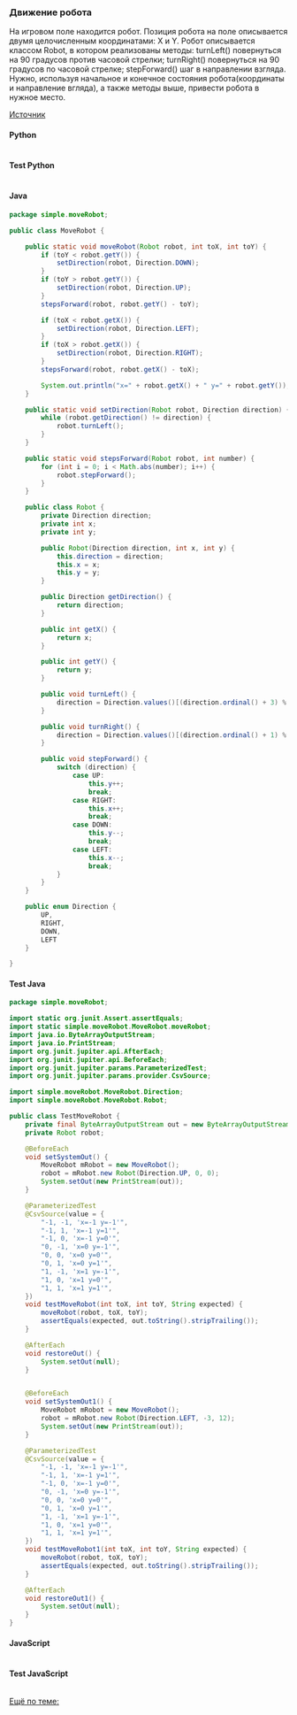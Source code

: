 ### Движение робота

На игровом поле находится робот. Позиция робота на поле описывается двумя целочисленным координатами: X и Y. Робот описывается классом Robot, в котором реализованы методы: turnLeft() повернуться на 90 градусов против часовой стрелки; turnRight() повернуться на 90 градусов по часовой стрелке;
stepForward() шаг в направлении взгляда. Нужно, используя начальное и конечное состояния робота(координаты и направление вгляда), а также методы выше, привести робота в нужное место.

[Источник](https://stepik.org/lesson/12766/step/12?unit=3114)

<!-- tabs: start -->
#### **Python**

```python

```
#### **Test Python**

```python

```

#### **Java**

```java
package simple.moveRobot;

public class MoveRobot {   

    public static void moveRobot(Robot robot, int toX, int toY) {
        if (toY < robot.getY()) {
            setDirection(robot, Direction.DOWN);
        }
        if (toY > robot.getY()) {
            setDirection(robot, Direction.UP);
        }
        stepsForward(robot, robot.getY() - toY);

        if (toX < robot.getX()) {
            setDirection(robot, Direction.LEFT);
        }
        if (toX > robot.getX()) {
            setDirection(robot, Direction.RIGHT);
        }
        stepsForward(robot, robot.getX() - toX);

        System.out.println("x=" + robot.getX() + " y=" + robot.getY());
    }

    public static void setDirection(Robot robot, Direction direction) {
        while (robot.getDirection() != direction) {
            robot.turnLeft();
        }
    }

    public static void stepsForward(Robot robot, int number) {
        for (int i = 0; i < Math.abs(number); i++) {
            robot.stepForward();
        }
    }

    public class Robot {
        private Direction direction;
        private int x;
        private int y;

        public Robot(Direction direction, int x, int y) {
            this.direction = direction;
            this.x = x;
            this.y = y;
        }

        public Direction getDirection() {
            return direction;
        }

        public int getX() {
            return x;
        }

        public int getY() {
            return y;
        }

        public void turnLeft() {
            direction = Direction.values()[(direction.ordinal() + 3) % 4];
        }

        public void turnRight() {
            direction = Direction.values()[(direction.ordinal() + 1) % 4];
        }

        public void stepForward() {
            switch (direction) {
                case UP:
                    this.y++;
                    break;
                case RIGHT:
                    this.x++;
                    break;
                case DOWN:
                    this.y--;
                    break;
                case LEFT:
                    this.x--;
                    break;
            }
        }
    }

    public enum Direction {
        UP,
        RIGHT,
        DOWN,
        LEFT
    }

}
```
#### **Test Java**

```java
package simple.moveRobot;

import static org.junit.Assert.assertEquals;
import static simple.moveRobot.MoveRobot.moveRobot;
import java.io.ByteArrayOutputStream;
import java.io.PrintStream;
import org.junit.jupiter.api.AfterEach;
import org.junit.jupiter.api.BeforeEach;
import org.junit.jupiter.params.ParameterizedTest;
import org.junit.jupiter.params.provider.CsvSource;

import simple.moveRobot.MoveRobot.Direction;
import simple.moveRobot.MoveRobot.Robot;

public class TestMoveRobot {
    private final ByteArrayOutputStream out = new ByteArrayOutputStream();
    private Robot robot;

    @BeforeEach
    void setSystemOut() {
        MoveRobot mRobot = new MoveRobot();
        robot = mRobot.new Robot(Direction.UP, 0, 0);
        System.setOut(new PrintStream(out));
    }

    @ParameterizedTest
    @CsvSource(value = {
        "-1, -1, 'x=-1 y=-1'",
        "-1, 1, 'x=-1 y=1'",
        "-1, 0, 'x=-1 y=0'",
        "0, -1, 'x=0 y=-1'",
        "0, 0, 'x=0 y=0'",
        "0, 1, 'x=0 y=1'",
        "1, -1, 'x=1 y=-1'",
        "1, 0, 'x=1 y=0'",
        "1, 1, 'x=1 y=1'",
    })
    void testMoveRobot(int toX, int toY, String expected) {
        moveRobot(robot, toX, toY);
        assertEquals(expected, out.toString().stripTrailing());
    }

    @AfterEach
    void restoreOut() {
        System.setOut(null);
    }


    @BeforeEach
    void setSystemOut1() {
        MoveRobot mRobot = new MoveRobot();
        robot = mRobot.new Robot(Direction.LEFT, -3, 12);
        System.setOut(new PrintStream(out));
    }

    @ParameterizedTest
    @CsvSource(value = {
        "-1, -1, 'x=-1 y=-1'",
        "-1, 1, 'x=-1 y=1'",
        "-1, 0, 'x=-1 y=0'",
        "0, -1, 'x=0 y=-1'",
        "0, 0, 'x=0 y=0'",
        "0, 1, 'x=0 y=1'",
        "1, -1, 'x=1 y=-1'",
        "1, 0, 'x=1 y=0'",
        "1, 1, 'x=1 y=1'",
    })
    void testMoveRobot1(int toX, int toY, String expected) {
        moveRobot(robot, toX, toY);
        assertEquals(expected, out.toString().stripTrailing());
    }

    @AfterEach
    void restoreOut1() {
        System.setOut(null);
    }
}
```

#### **JavaScript**

```javascript

```
#### **Test JavaScript**

```javascript

```
<!-- tabs: end -->

[Ещё по теме:]()
